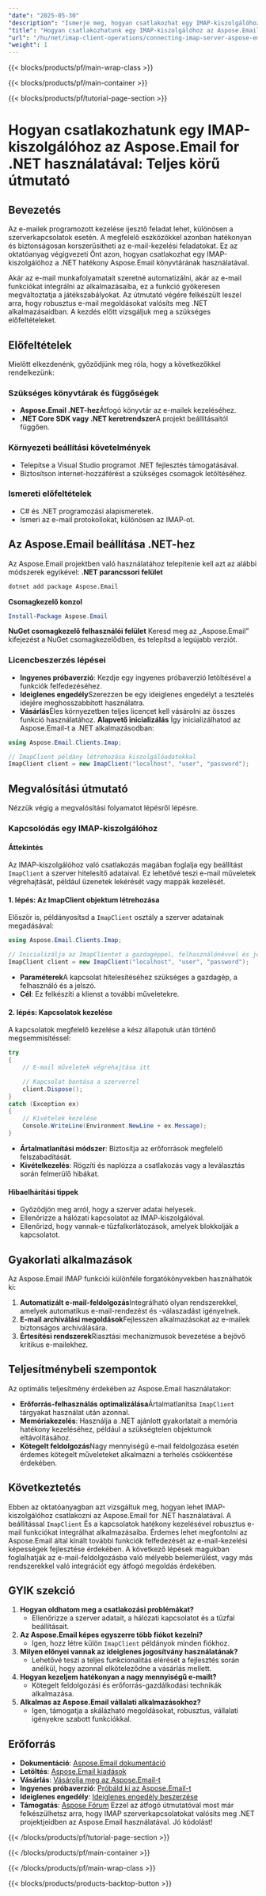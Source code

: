 ```yaml
---
"date": "2025-05-30"
"description": "Ismerje meg, hogyan csatlakozhat egy IMAP-kiszolgálóhoz a .NET hatékony Aspose.Email könyvtárának használatával. Ez az átfogó útmutató a környezet beállítását, a kapcsolatok kezelését és a hibaelhárítást ismerteti."
"title": "Hogyan csatlakozhatunk egy IMAP-kiszolgálóhoz az Aspose.Email for .NET használatával? Teljes körű útmutató"
"url": "/hu/net/imap-client-operations/connecting-imap-server-aspose-email-net/"
"weight": 1
---
```


{{< blocks/products/pf/main-wrap-class >}}

{{< blocks/products/pf/main-container >}}

{{< blocks/products/pf/tutorial-page-section >}}
# Hogyan csatlakozhatunk egy IMAP-kiszolgálóhoz az Aspose.Email for .NET használatával: Teljes körű útmutató
## Bevezetés
Az e-mailek programozott kezelése ijesztő feladat lehet, különösen a szerverkapcsolatok esetén. A megfelelő eszközökkel azonban hatékonyan és biztonságosan korszerűsítheti az e-mail-kezelési feladatokat. Ez az oktatóanyag végigvezeti Önt azon, hogyan csatlakozhat egy IMAP-kiszolgálóhoz a .NET hatékony Aspose.Email könyvtárának használatával.

Akár az e-mail munkafolyamatait szeretné automatizálni, akár az e-mail funkciókat integrálni az alkalmazásaiba, ez a funkció gyökeresen megváltoztatja a játékszabályokat. Az útmutató végére felkészült leszel arra, hogy robusztus e-mail megoldásokat valósíts meg .NET alkalmazásaidban. A kezdés előtt vizsgáljuk meg a szükséges előfeltételeket.
## Előfeltételek
Mielőtt elkezdenénk, győződjünk meg róla, hogy a következőkkel rendelkezünk:
### Szükséges könyvtárak és függőségek
- **Aspose.Email .NET-hez**Átfogó könyvtár az e-mailek kezeléséhez.
- **.NET Core SDK vagy .NET keretrendszer**A projekt beállításaitól függően.
### Környezeti beállítási követelmények
- Telepítse a Visual Studio programot .NET fejlesztés támogatásával.
- Biztosítson internet-hozzáférést a szükséges csomagok letöltéséhez.
### Ismereti előfeltételek
- C# és .NET programozási alapismeretek.
- Ismeri az e-mail protokollokat, különösen az IMAP-ot.
## Az Aspose.Email beállítása .NET-hez
Az Aspose.Email projektben való használatához telepítenie kell azt az alábbi módszerek egyikével:
**.NET parancssori felület**
```bash
dotnet add package Aspose.Email
```
**Csomagkezelő konzol**
```powershell
Install-Package Aspose.Email
```
**NuGet csomagkezelő felhasználói felület**
Keresd meg az „Aspose.Email” kifejezést a NuGet csomagkezelődben, és telepítsd a legújabb verziót.
### Licencbeszerzés lépései
- **Ingyenes próbaverzió**: Kezdje egy ingyenes próbaverzió letöltésével a funkciók felfedezéséhez.
- **Ideiglenes engedély**Szerezzen be egy ideiglenes engedélyt a tesztelés idejére meghosszabbított használatra.
- **Vásárlás**Éles környezetben teljes licencet kell vásárolni az összes funkció használatához.
**Alapvető inicializálás**
Így inicializálhatod az Aspose.Email-t a .NET alkalmazásodban:
```csharp
using Aspose.Email.Clients.Imap;

// ImapClient példány létrehozása kiszolgálóadatokkal
ImapClient client = new ImapClient("localhost", "user", "password");
```
## Megvalósítási útmutató
Nézzük végig a megvalósítási folyamatot lépésről lépésre.
### Kapcsolódás egy IMAP-kiszolgálóhoz
#### Áttekintés
Az IMAP-kiszolgálóhoz való csatlakozás magában foglalja egy beállítást `ImapClient` a szerver hitelesítő adataival. Ez lehetővé teszi e-mail műveletek végrehajtását, például üzenetek lekérését vagy mappák kezelését.
#### 1. lépés: Az ImapClient objektum létrehozása
Először is, példányosítsd a `ImapClient` osztály a szerver adatainak megadásával:
```csharp
using Aspose.Email.Clients.Imap;

// Inicializálja az ImapClientet a gazdagéppel, felhasználónévvel és jelszóval
ImapClient client = new ImapClient("localhost", "user", "password");
```
- **Paraméterek**A kapcsolat hitelesítéséhez szükséges a gazdagép, a felhasználó és a jelszó.
- **Cél**: Ez felkészíti a klienst a további műveletekre.
#### 2. lépés: Kapcsolatok kezelése
A kapcsolatok megfelelő kezelése a kész állapotuk után történő megsemmisítéssel:
```csharp
try
{
    // E-mail műveletek végrehajtása itt

    // Kapcsolat bontása a szerverrel
    client.Dispose();
}
catch (Exception ex)
{
    // Kivételek kezelése
    Console.WriteLine(Environment.NewLine + ex.Message);
}
```
- **Ártalmatlanítási módszer**: Biztosítja az erőforrások megfelelő felszabadítását.
- **Kivételkezelés**: Rögzíti és naplózza a csatlakozás vagy a leválasztás során felmerülő hibákat.
#### Hibaelhárítási tippek
- Győződjön meg arról, hogy a szerver adatai helyesek.
- Ellenőrizze a hálózati kapcsolatot az IMAP-kiszolgálóval.
- Ellenőrizd, hogy vannak-e tűzfalkorlátozások, amelyek blokkolják a kapcsolatot.
## Gyakorlati alkalmazások
Az Aspose.Email IMAP funkciói különféle forgatókönyvekben használhatók ki:
1. **Automatizált e-mail-feldolgozás**Integrálható olyan rendszerekkel, amelyek automatikus e-mail-rendezést és -válaszadást igényelnek.
2. **E-mail archiválási megoldások**Fejlesszen alkalmazásokat az e-mailek biztonságos archiválására.
3. **Értesítési rendszerek**Riasztási mechanizmusok bevezetése a bejövő kritikus e-mailekhez.
## Teljesítménybeli szempontok
Az optimális teljesítmény érdekében az Aspose.Email használatakor:
- **Erőforrás-felhasználás optimalizálása**Ártalmatlanítsa `ImapClient` tárgyakat használat után azonnal.
- **Memóriakezelés**: Használja a .NET ajánlott gyakorlatait a memória hatékony kezeléséhez, például a szükségtelen objektumok eltávolításához.
- **Kötegelt feldolgozás**Nagy mennyiségű e-mail feldolgozása esetén érdemes kötegelt műveleteket alkalmazni a terhelés csökkentése érdekében.
## Következtetés
Ebben az oktatóanyagban azt vizsgáltuk meg, hogyan lehet IMAP-kiszolgálóhoz csatlakozni az Aspose.Email for .NET használatával. A beállítással `ImapClient` És a kapcsolatok hatékony kezelésével robusztus e-mail funkciókat integrálhat alkalmazásaiba. Érdemes lehet megfontolni az Aspose.Email által kínált további funkciók felfedezését az e-mail-kezelési képességek fejlesztése érdekében.
A következő lépések magukban foglalhatják az e-mail-feldolgozásba való mélyebb belemerülést, vagy más rendszerekkel való integrációt egy átfogó megoldás érdekében.
## GYIK szekció
1. **Hogyan oldhatom meg a csatlakozási problémákat?**
   - Ellenőrizze a szerver adatait, a hálózati kapcsolatot és a tűzfal beállításait.
2. **Az Aspose.Email képes egyszerre több fiókot kezelni?**
   - Igen, hozz létre külön `ImapClient` példányok minden fiókhoz.
3. **Milyen előnyei vannak az ideiglenes jogosítvány használatának?**
   - Lehetővé teszi a teljes funkcionalitás elérését a fejlesztés során anélkül, hogy azonnal elköteleződne a vásárlás mellett.
4. **Hogyan kezeljem hatékonyan a nagy mennyiségű e-mailt?**
   - Kötegelt feldolgozási és erőforrás-gazdálkodási technikák alkalmazása.
5. **Alkalmas az Aspose.Email vállalati alkalmazásokhoz?**
   - Igen, támogatja a skálázható megoldásokat, robusztus, vállalati igényekre szabott funkciókkal.
## Erőforrás
- **Dokumentáció**: [Aspose.Email dokumentáció](https://reference.aspose.com/email/net/)
- **Letöltés**: [Aspose.Email kiadások](https://releases.aspose.com/email/net/)
- **Vásárlás**: [Vásárolja meg az Aspose.Email-t](https://purchase.aspose.com/buy)
- **Ingyenes próbaverzió**: [Próbáld ki az Aspose.Email-t](https://releases.aspose.com/email/net/)
- **Ideiglenes engedély**: [Ideiglenes engedély beszerzése](https://purchase.aspose.com/temporary-license/)
- **Támogatás**: [Aspose Fórum](https://forum.aspose.com/c/email/10)
Ezzel az átfogó útmutatóval most már felkészülhetsz arra, hogy IMAP szerverkapcsolatokat valósíts meg .NET projektjeidben az Aspose.Email használatával. Jó kódolást!

{{< /blocks/products/pf/tutorial-page-section >}}

{{< /blocks/products/pf/main-container >}}

{{< /blocks/products/pf/main-wrap-class >}}

{{< blocks/products/products-backtop-button >}}
